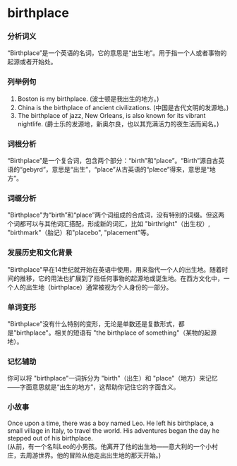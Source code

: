 # birthplace

### 分析词义

  

“Birthplace”是一个英语的名词，它的意思是“出生地”。用于指一个人或者事物的起源或者开始处。

  

### 列举例句

  

1.  Boston is my birthplace. (波士顿是我出生的地方。)
2.  China is the birthplace of ancient civilizations. (中国是古代文明的发源地。)
3.  The birthplace of jazz, New Orleans, is also known for its vibrant nightlife. (爵士乐的发源地，新奥尔良，也以其充满活力的夜生活而闻名。)

  

### 词根分析

  

“Birthplace”是一个复合词，包含两个部分：“birth”和“place”。“Birth”源自古英语的“gebyrd”，意思是“出生”，“place”从古英语的“plæce”得来，意思是“地方”。

  

### 词缀分析

  

"Birthplace"为“birth”和“place”两个词组成的合成词，没有特别的词缀。但这两个词都可以与其他词汇搭配，形成新的词汇，比如 "birthright"（出生权）, "birthmark"（胎记）和"placebo", "placement"等。

  

### 发展历史和文化背景

  

"Birthplace"早在14世纪就开始在英语中使用，用来指代一个人的出生地。随着时间的推移，它的用法也扩展到了指任何事物的起源地或诞生地。在西方文化中，一个人的出生地（birthplace）通常被视为个人身份的一部分。

  

### 单词变形

  

"Birthplace"没有什么特别的变形，无论是单数还是复数形式，都是"birthplace"。相关的短语有 "the birthplace of something"（某物的起源地）。

  

### 记忆辅助

  

你可以将 "birthplace"一词拆分为 "birth"（出生）和 "place"（地方）来记忆——字面意思就是“出生的地方”，这帮助你记住它的字面含义。

  

### 小故事

  

Once upon a time, there was a boy named Leo. He left his birthplace, a small village in Italy, to travel the world. His adventures began the day he stepped out of his birthplace.  
(从前，有一个名叫Leo的小男孩。他离开了他的出生地——意大利的一个小村庄，去周游世界。他的冒险从他走出出生地的那天开始。)
